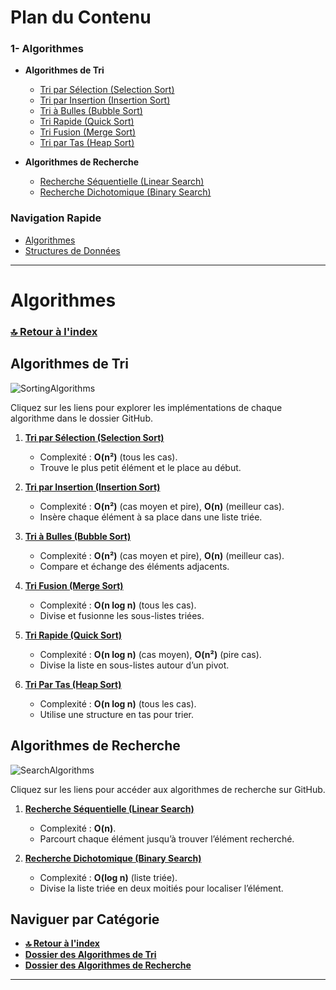 # **Plan du Contenu**
### **1- Algorithmes**
- **Algorithmes de Tri**  
  - [Tri par Sélection (Selection Sort)](https://github.com/mohamedtalhaouii/DSA/blob/main/README.md#tri-par-sélection-selection-sort)
  - [Tri par Insertion (Insertion Sort)](https://github.com/mohamedtalhaouii/DSA/blob/main/README.md#)   
  - [Tri à Bulles (Bubble Sort)](https://github.com/mohamedtalhaouii/DSA/blob/main/README.mdbubble_sort)  
  - [Tri Rapide (Quick Sort)](https://github.com/mohamedtalhaouii/DSA/blob/main/README.mdquick_sort)  
  - [Tri Fusion (Merge Sort)](https://github.com/mohamedtalhaouii/DSA/blob/main/README.mdmerge_sort)  
  - [Tri par Tas (Heap Sort)](https://github.com/mohamedtalhaouii/DSA/blob/main/README.mdheap_sort)  

- **Algorithmes de Recherche**  
  - [Recherche Séquentielle (Linear Search)](https://github.com/DSA/algorithmes-de-recherche/linear_search)  
  - [Recherche Dichotomique (Binary Search)](https://github.com/DSA/algorithmes-de-recherche/binary_search)  


### **Navigation Rapide**
- [Algorithmes](#algorithmes)  
- [Structures de Données](#structures-de-données-à-ajouter)  

---

# **Algorithmes**
### **[🔝 Retour à l'index](#plan-du-contenu)**

## **Algorithmes de Tri**

![SortingAlgorithms](https://github.com/user-attachments/assets/fcc85d4a-6b51-47ab-af19-55aa6e5acdc4)

Cliquez sur les liens pour explorer les implémentations de chaque algorithme dans le dossier GitHub.

1. **[Tri par Sélection (Selection Sort)](https://github.com/mohamedtalhaouii/DSA/tree/60a1abcb85d3f3789b55baffd68a37738609b97c/Algorithmes/Tri%20(Sort)/1-%20Selection)**  
   - Complexité : **O(n²)** (tous les cas).  
   - Trouve le plus petit élément et le place au début.  

2. **[Tri par Insertion (Insertion Sort)](https://github.com/DSA/tri-par-insertion)**  
   - Complexité : **O(n²)** (cas moyen et pire), **O(n)** (meilleur cas).  
   - Insère chaque élément à sa place dans une liste triée.  


3. **[Tri à Bulles (Bubble Sort)](https://github.com/DSA/tri-a-bulles)**  
   - Complexité : **O(n²)** (cas moyen et pire), **O(n)** (meilleur cas).  
   - Compare et échange des éléments adjacents.

4. **[Tri Fusion (Merge Sort)](https://github.com/DSA/tri-fusion)**  
   - Complexité : **O(n log n)** (tous les cas).  
   - Divise et fusionne les sous-listes triées.  

5. **[Tri Rapide (Quick Sort)](https://github.com/DSA/tri-rapide)**  
   - Complexité : **O(n log n)** (cas moyen), **O(n²)** (pire cas).  
   - Divise la liste en sous-listes autour d’un pivot.  


6. **[Tri Par Tas (Heap Sort)](https://github.com/DSA/tri-par-tas)**  
   - Complexité : **O(n log n)** (tous les cas).  
   - Utilise une structure en tas pour trier.  


## **Algorithmes de Recherche**

![SearchAlgorithms](https://github.com/user-attachments/assets/ee6619a3-ffc8-4515-9356-a13c5b89670b)

Cliquez sur les liens pour accéder aux algorithmes de recherche sur GitHub.  

1. **[Recherche Séquentielle (Linear Search)](https://github.com/DSA/recherche-sequentielle)**  
   - Complexité : **O(n)**.  
   - Parcourt chaque élément jusqu’à trouver l’élément recherché.  

2. **[Recherche Dichotomique (Binary Search)](https://github.com/DSA/recherche-dichotomique)**  
   - Complexité : **O(log n)** (liste triée).  
   - Divise la liste triée en deux moitiés pour localiser l’élément.


## **Naviguer par Catégorie**
- **[🔝 Retour à l'index](#plan-du-contenu)**
- **[Dossier des Algorithmes de Tri](https://github.com/DSA/algorithmes-de-tri)**
- **[Dossier des Algorithmes de Recherche](https://github.com/DSA/algorithmes-de-recherche)**


---
